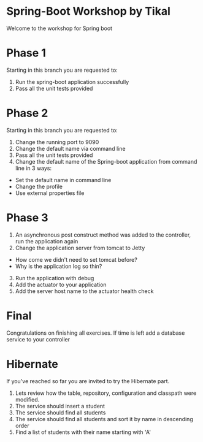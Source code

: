 # Spring-Boot Workshop by Tikal
Welcome to the workshop for Spring boot

# Phase 1
Starting in this branch you are requested to:
1. Run the spring-boot application successfully
2. Pass all the unit tests provided

# Phase 2
Starting in this branch you are requested to:
1. Change the running port to 9090
2. Change the default name via command line
3. Pass all the unit tests provided
4. Change the default name of the Spring-boot application from command line in 3 ways:
* Set the default name in command line
* Change the profile
* Use external properties file

# Phase 3
1. An asynchronous post construct method was added to the controller, run the application again
2. Change the application server from tomcat to Jetty
* How come we didn't need to set tomcat before?
* Why is the application log so thin?
3. Run the application with debug
4. Add the actuator to your application
5. Add the server host name to the actuator health check

# Final
Congratulations on finishing all exercises. If time is left add a database service to your controller

# Hibernate
If you've reached so far you are invited to try the Hibernate part.

1. Lets review how the table, repository, configuration and classpath were modified.
2. The service should insert a student
3. The service should find all students
4. The service should find all students and sort it by name in descending order
5. Find a list of students with their name starting with 'A'
